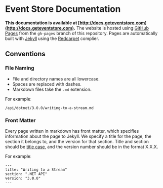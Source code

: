 # Event Store Documentation

**This documentation is available at [http://docs.geteventstore.com](http://docs.geteventstore.com).** The website is hosted using [GitHub Pages](https://pages.github.com) from the `gh-pages` branch of this repository. Pages are automatically built with [Jekyll](http://jekyllrb.com) using the [Redcarpet](https://github.com/vmg/redcarpet) complier.

## Conventions

### File Naming

- File and directory names are all lowercase.
- Spaces are replaced with dashes.
- Markdown files take the `.md` extension.

For example:

```
/api/dotnet/3.0.0/writing-to-a-stream.md
```

### Front Matter

Every page written in markdown has front matter, which specifies information about the page to Jekyll. We specify a title for the page, the section it belongs to, and the version for that section. Title and section should be [title case](http://en.wiktionary.org/wiki/title_case), and the version number should be in the format X.X.X.

For example:
```jekyll
---
title: "Writing to a Stream"
section: ".NET API"
version: "3.0.0"
---
```
